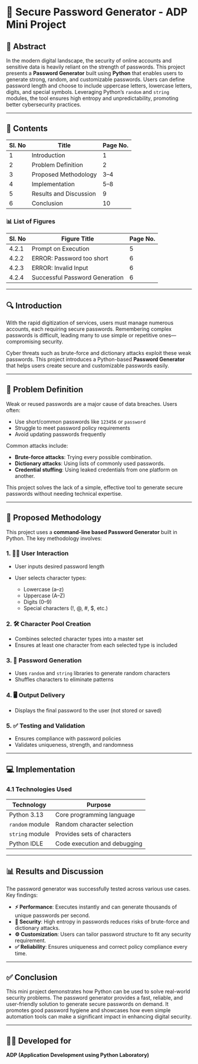 # 🔐 Secure Password Generator - ADP Mini Project

## 📄 Abstract

In the modern digital landscape, the security of online accounts and sensitive data is heavily reliant on the strength of passwords. This project presents a **Password Generator** built using **Python** that enables users to generate strong, random, and customizable passwords. Users can define password length and choose to include uppercase letters, lowercase letters, digits, and special symbols. Leveraging Python’s `random` and `string` modules, the tool ensures high entropy and unpredictability, promoting better cybersecurity practices.

---

## 📘 Contents

| Sl. No | Title                  | Page No. |
| ------ | ---------------------- | -------- |
| 1      | Introduction           | 1        |
| 2      | Problem Definition     | 2        |
| 3      | Proposed Methodology   | 3–4      |
| 4      | Implementation         | 5–8      |
| 5      | Results and Discussion | 9        |
| 6      | Conclusion             | 10       |

### 📊 List of Figures

| Sl. No | Figure Title                   | Page No. |
| ------ | ------------------------------ | -------- |
| 4.2.1  | Prompt on Execution            | 5        |
| 4.2.2  | ERROR: Password too short      | 6        |
| 4.2.3  | ERROR: Invalid Input           | 6        |
| 4.2.4  | Successful Password Generation | 6        |

---

## 🔍 Introduction

With the rapid digitization of services, users must manage numerous accounts, each requiring secure passwords. Remembering complex passwords is difficult, leading many to use simple or repetitive ones—compromising security.

Cyber threats such as brute-force and dictionary attacks exploit these weak passwords. This project introduces a Python-based **Password Generator** that helps users create secure and customizable passwords easily.

---

## 🧩 Problem Definition

Weak or reused passwords are a major cause of data breaches. Users often:

* Use short/common passwords like `123456` or `password`
* Struggle to meet password policy requirements
* Avoid updating passwords frequently

Common attacks include:

* **Brute-force attacks**: Trying every possible combination.
* **Dictionary attacks**: Using lists of commonly used passwords.
* **Credential stuffing**: Using leaked credentials from one platform on another.

This project solves the lack of a simple, effective tool to generate secure passwords without needing technical expertise.

---

## 🔧 Proposed Methodology

This project uses a **command-line based Password Generator** built in Python. The key methodology involves:

### 1. 🧑‍💻 User Interaction

* User inputs desired password length
* User selects character types:

  * Lowercase (a–z)
  * Uppercase (A–Z)
  * Digits (0–9)
  * Special characters (!, @, #, \$, etc.)

### 2. 🛠️ Character Pool Creation

* Combines selected character types into a master set
* Ensures at least one character from each selected type is included

### 3. 🔄 Password Generation

* Uses `random` and `string` libraries to generate random characters
* Shuffles characters to eliminate patterns

### 4. 🖥️ Output Delivery

* Displays the final password to the user (not stored or saved)

### 5. ✅ Testing and Validation

* Ensures compliance with password policies
* Validates uniqueness, strength, and randomness

---

## 💻 Implementation

### 4.1 Technologies Used

| Technology      | Purpose                      |
| --------------- | ---------------------------- |
| Python 3.13     | Core programming language    |
| `random` module | Random character selection   |
| `string` module | Provides sets of characters  |
| Python IDLE     | Code execution and debugging |

---

## 📊 Results and Discussion

The password generator was successfully tested across various use cases. Key findings:

* **⚡ Performance**: Executes instantly and can generate thousands of unique passwords per second.
* **🔐 Security**: High entropy in passwords reduces risks of brute-force and dictionary attacks.
* **⚙️ Customization**: Users can tailor password structure to fit any security requirement.
* **✅ Reliability**: Ensures uniqueness and correct policy compliance every time.

---

## ✅ Conclusion

This mini project demonstrates how Python can be used to solve real-world security problems. The password generator provides a fast, reliable, and user-friendly solution to generate secure passwords on demand. It promotes good password hygiene and showcases how even simple automation tools can make a significant impact in enhancing digital security.

---

## 👨‍💻 Developed for

**ADP (Application Development using Python Laboratory)**
